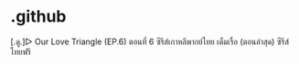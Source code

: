 # .github
[.ดู.]▷ Our Love Triangle (EP.6) ตอนที่ 6 ซีรีส์เกาหลีพากย์ไทย เต็มเรื่อ (ตอนล่าสุด) ซีรีส์ไทยฟรี
